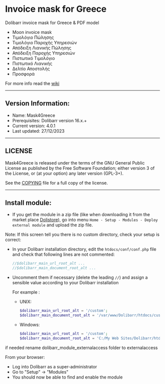 # Invoice mask for Greece
Dolibarr invoice mask for Greece & PDF model

* Moon invoice mask
* Τιμολόγιο Πώλησης
* Τιμολόγιο Παροχής Υπηρεσιών
* Απόδειξη Λιανικής Πώλησης
* Απόδειξη Παροχής Υπηρεσιών
* Πιστωτικό Τιμολόγιο
* Πιστωτικό Λιανικής
* Δελτίο Αποστολής
* Προσφορά

For more info read the [wiki](https://github.com/TechnickSysAid/mask4greece/wiki)

***
## Version Information:
* Name: Mask4Greece
* Prerequisites: Dolibarr version 16.x.+
* Current version: 4.0.1
* Last updated: 27/12/2023
***

## LICENSE
Mask4Greece is released under the terms of the GNU General Public License as published by the Free Software Foundation; either version 3 of the License, or (at your option) any later version (GPL-3+).

See the [COPYING](https://github.com/Dolibarr/dolibarr/blob/develop/COPYING) file for a full copy of the license.


***
## Install module:
- If you get the module in a zip file (like when downloading it from the market place [Dolistore](https://www.dolistore.com)), go into
menu ```Home - Setup - Modules - Deploy external module``` and upload the zip file.


Note: If this screen tell you there is no custom directory, check your setup is correct: 

- In your Dolibarr installation directory, edit the ```htdocs/conf/conf.php``` file and check that following lines are not commented:

    ```php
    //$dolibarr_main_url_root_alt ...
    //$dolibarr_main_document_root_alt ...
    ```

- Uncomment them if necessary (delete the leading ```//```) and assign a sensible value according to your Dolibarr installation

    For example :

    - UNIX:
        ```php
        $dolibarr_main_url_root_alt = '/custom';
        $dolibarr_main_document_root_alt = '/var/www/Dolibarr/htdocs/custom';
        ```

    - Windows:
        ```php
        $dolibarr_main_url_root_alt = '/custom';
        $dolibarr_main_document_root_alt = 'C:/My Web Sites/Dolibarr/htdocs/custom';
        ```

if needed rename dolibarr_module_externalaccess folder to externalaccess
        


From your browser:

  - Log into Dolibarr as a super-administrator
  - Go to "Setup" -> "Modules"
  - You should now be able to find and enable the module
